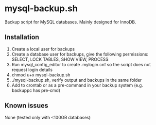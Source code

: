 # mysql-backup.sh
Backup script for MySQL databases. Mainly designed for InnoDB.

## Installation
1. Create a local user for backups
2. Create a database user for backups, give the following permissions: SELECT, LOCK TABLES, SHOW VIEW, PROCESS
3. Run mysql_config_editor to create .mylogin.cnf so the script does not request login details
4. chmod u+x mysql-backup.sh
5. ./mysql-backup.sh, verify output and backups in the same folder
6. Add to crontab or as a pre-command in your backup system (e.g. backuppc has pre-cmd)

## Known issues
None (tested only with <100GB databases)
